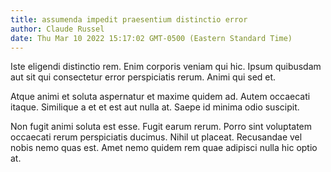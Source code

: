 ```yaml
---
title: assumenda impedit praesentium distinctio error
author: Claude Russel
date: Thu Mar 10 2022 15:17:02 GMT-0500 (Eastern Standard Time)
---
```

Iste eligendi distinctio rem. Enim corporis veniam qui hic. Ipsum quibusdam aut sit qui consectetur error perspiciatis rerum. Animi qui sed et.

 Atque animi et soluta aspernatur et maxime quidem ad. Autem occaecati itaque. Similique a et et est aut nulla at. Saepe id minima odio suscipit.

 Non fugit animi soluta est esse. Fugit earum rerum. Porro sint voluptatem occaecati rerum perspiciatis ducimus. Nihil ut placeat. Recusandae vel nobis nemo quas est. Amet nemo quidem rem quae adipisci nulla hic optio at.